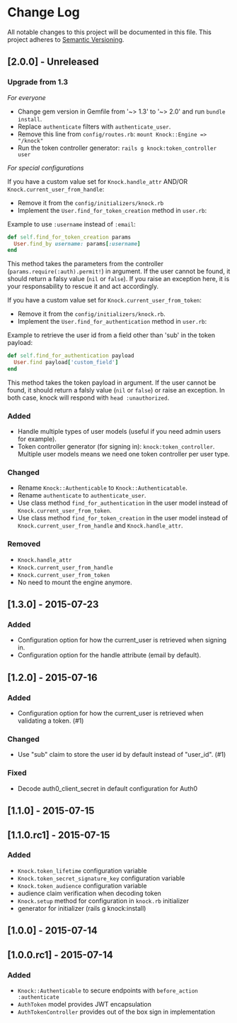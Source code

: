 # Change Log
All notable changes to this project will be documented in this file.
This project adheres to [Semantic Versioning](http://semver.org/).

## [2.0.0] - Unreleased

### Upgrade from 1.3

*For everyone*

- Change gem version in Gemfile from '~> 1.3' to '~> 2.0' and run `bundle install`.
- Replace `authenticate` filters with `authenticate_user`.
- Remove this line from   `config/routes.rb`: `mount Knock::Engine => "/knock"`
- Run the token controller generator: `rails g knock:token_controller user`

*For special configurations*

If you have a custom value set for `Knock.handle_attr` AND/OR `Knock.current_user_from_handle`:

- Remove it from the `config/initializers/knock.rb`
- Implement the `User.find_for_token_creation` method in `user.rb`:

Example to use `:username` instead of `:email`:

```ruby
def self.find_for_token_creation params
  User.find_by username: params[:username]
end
```

This method takes the parameters from the controller (`params.require(:auth).permit!`) in argument.
If the user cannot be found, it should return a falsy value (`nil` or `false`).
If you raise an exception here, it is your responsability to rescue it and act accordingly.


If you have a custom value set for `Knock.current_user_from_token`:

- Remove it from the `config/initializers/knock.rb`.
- Implement the `User.find_for_authentication` method in `user.rb`:

Example to retrieve the user id from a field other than 'sub' in the token payload:

```ruby
def self.find_for_authentication payload
  User.find payload['custom_field']
end
```

This method takes the token payload in argument.
If the user cannot be found, it should return a falsly value (`nil` or `false`) or raise an exception.
In both case, knock will respond with `head :unauthorized`.

### Added
- Handle multiple types of user models (useful if you need admin users for example).
- Token controller generator (for signing in): `knock:token_controller`. Multiple user models means we need one token controller per user type.

### Changed
- Rename `Knock::Authenticable` to `Knock::Authenticatable`.
- Rename `authenticate` to `authenticate_user`.
- Use class method `find_for_authentication` in the user model instead of `Knock.current_user_from_token`.
- Use class method `find_for_token_creation` in the user model instead of `Knock.current_user_from_handle` and `Knock.handle_attr`.

### Removed
- `Knock.handle_attr`
- `Knock.current_user_from_handle`
- `Knock.current_user_from_token`
- No need to mount the engine anymore.

## [1.3.0] - 2015-07-23
### Added
- Configuration option for how the current_user is retrieved when signing in.
- Configuration option for the handle attribute (email by default).

## [1.2.0] - 2015-07-16
### Added
- Configuration option for how the current_user is retrieved when validating
  a token. (#1)

### Changed
- Use "sub" claim to store the user id by default instead of "user_id". (#1)

### Fixed
- Decode auth0_client_secret in default configuration for Auth0

## [1.1.0] - 2015-07-15

## [1.1.0.rc1] - 2015-07-15
### Added
- `Knock.token_lifetime` configuration variable
- `Knock.token_secret_signature_key` configuration variable
- `Knock.token_audience` configuration variable
- audience claim verification when decoding token
- `Knock.setup` method for configuration in `knock.rb` initializer
- generator for initializer (rails g knock:install)

## [1.0.0] - 2015-07-14

## [1.0.0.rc1] - 2015-07-14
### Added
- `Knock::Authenticable` to secure endpoints with `before_action :authenticate`
- `AuthToken` model provides JWT encapsulation
- `AuthTokenController` provides out of the box sign in implementation

